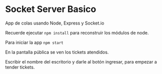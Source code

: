 # Socket Server Basico

App de colas usando Node, Express y Socket.io

Recuerde ejecutar `npm install` para reconstruir los módulos de node.

Para iniciar la app `npm start`

En la pantalla pública se ven los tickets atendidos.

Escribir el nombre del escritorio y darle al botón ingresar, para empezar a tender tickets.
